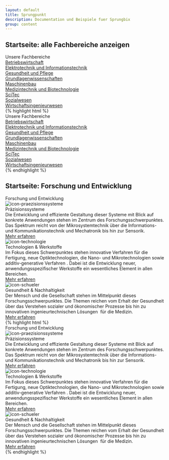 ```yaml
---
layout: default
title: Sprungpunkt
description: Documentation und Beispiele fuer Sprungbix
group: content
---
```


<section>
  <h2>Startseite: alle Fachbereiche anzeigen</h2>
  <section class="headingUnderlineFullWidth-wrapper headingUnderlineFullWidth-green">
    <span class="title">Unsere Fachbereiche</span>
  </section>
  <section class="element-wrapper">
    <div class="container">
      <div class="row">
        <div class="major-showAllFc-wrapper">
          <div class="col-xs-12 col-sm-6 col-md-4 showAllFc-element showAllFc-fc-bw">
            <a href="http://www.bw.eah-jena.de/" title="Betriebswirtschaft">
              <span class="title">Betriebswirtschaft</span>
            </a>
          </div>
          <div class="col-xs-12 col-sm-6 col-md-4 showAllFc-element showAllFc-fc-et">
            <a href="http://www.et.eah-jena.de/" title="Elektrotechnik und Informationstechnik">
              <span class="title">Elektrotechnik und Informationstechnik</span>
            </a>
          </div>
          <div class="col-xs-12 col-sm-6 col-md-4 showAllFc-element showAllFc-fc-gp">
            <a href="http://www.gp.eah-jena.de/" title="Gesundheit und Pflege">
              <span class="title">Gesundheit und Pflege</span>
            </a>
          </div>
          <div class="col-xs-12 col-sm-6 col-md-4 showAllFc-element showAllFc-fc-gl">
            <a href="http://www.gw.eah-jena.de/" title="Grundlagenwissenschaften">
              <span class="title">Grundlagenwissenschaften</span>
            </a>
          </div>
          <div class="col-xs-12 col-sm-6 col-md-4 showAllFc-element showAllFc-fc-mb">
            <a href="http://www.mb.eah-jena.de/" title="Maschinenbau">
              <span class="title">Maschinenbau</span>
            </a>
          </div>
          <div class="col-xs-12 col-sm-6 col-md-4 showAllFc-element showAllFc-fc-mt">
            <a href="http://www.mt.eah-jena.de/" title="Medizintechnik und Biotechnologie">
              <span class="title">Medizintechnik und Biotechnologie</span>
            </a>
          </div>
          <div class="col-xs-12 col-sm-6 col-md-4 showAllFc-element showAllFc-fc-sc">
            <a href="http://www.scitec.eah-jena.de/" title="SciTec">
              <span class="title">SciTec</span>
            </a>
          </div>
          <div class="col-xs-12 col-sm-6 col-md-4 showAllFc-element showAllFc-fc-sw">
            <a href="http://www.sw.eah-jena.de/" title="Sozialwesen">
              <span class="title">Sozialwesen</span>
            </a>
          </div>
          <div class="col-xs-12 col-sm-6 col-md-4 showAllFc-element showAllFc-fc-wi">
            <a href="http://www.wi.eah-jena.de/" title="Wirtschaftsingenieurwesen">
              <span class="title">Wirtschaftsingenieurwesen</span>
            </a>
          </div>
        </div>
      </div>
    </div>
  </section>
  {% highlight html %}
  <section class="headingUnderlineFullWidth-wrapper headingUnderlineFullWidth-green">
    <span class="title">Unsere Fachbereiche</span>
  </section>
  <section class="element-wrapper">
    <div class="container">
      <div class="row">
        <div class="major-showAllFc-wrapper">
          <div class="col-xs-12 col-sm-6 col-md-4 showAllFc-element showAllFc-fc-bw">
            <a href="http://www.bw.eah-jena.de/" title="Betriebswirtschaft">
              <span class="title">Betriebswirtschaft</span>
            </a>
          </div>
          <div class="col-xs-12 col-sm-6 col-md-4 showAllFc-element showAllFc-fc-et">
            <a href="http://www.et.eah-jena.de/" title="Elektrotechnik und Informationstechnik">
              <span class="title">Elektrotechnik und Informationstechnik</span>
            </a>
          </div>
          <div class="col-xs-12 col-sm-6 col-md-4 showAllFc-element showAllFc-fc-gp">
            <a href="http://www.gp.eah-jena.de/" title="Gesundheit und Pflege">
              <span class="title">Gesundheit und Pflege</span>
            </a>
          </div>
          <div class="col-xs-12 col-sm-6 col-md-4 showAllFc-element showAllFc-fc-gl">
            <a href="http://www.gw.eah-jena.de/" title="Grundlagenwissenschaften">
              <span class="title">Grundlagenwissenschaften</span>
            </a>
          </div>
          <div class="col-xs-12 col-sm-6 col-md-4 showAllFc-element showAllFc-fc-mb">
            <a href="http://www.mb.eah-jena.de/" title="Maschinenbau">
              <span class="title">Maschinenbau</span>
            </a>
          </div>
          <div class="col-xs-12 col-sm-6 col-md-4 showAllFc-element showAllFc-fc-mt">
            <a href="http://www.mt.eah-jena.de/" title="Medizintechnik und Biotechnologie">
              <span class="title">Medizintechnik und Biotechnologie</span>
            </a>
          </div>
          <div class="col-xs-12 col-sm-6 col-md-4 showAllFc-element showAllFc-fc-sc">
            <a href="http://www.scitec.eah-jena.de/" title="SciTec">
              <span class="title">SciTec</span>
            </a>
          </div>
          <div class="col-xs-12 col-sm-6 col-md-4 showAllFc-element showAllFc-fc-sw">
            <a href="http://www.sw.eah-jena.de/" title="Sozialwesen">
              <span class="title">Sozialwesen</span>
            </a>
          </div>
          <div class="col-xs-12 col-sm-6 col-md-4 showAllFc-element showAllFc-fc-wi">
            <a href="http://www.wi.eah-jena.de/" title="Wirtschaftsingenieurwesen">
              <span class="title">Wirtschaftsingenieurwesen</span>
            </a>
          </div>
        </div>
      </div>
    </div>
  </section>
  {% endhighlight %}
</section>

<section>
  <h2>Startseite: Forschung und Entwicklung</h2>
  <section class="headingUnderlineFullWidth-wrapper headingUnderlineFullWidth-green">
    <span class="title">Forschung und Entwicklung</span>
  </section>
  <section class="element-wrapper">
    <div class="container">
      <div class="row">
        <div class="major-ResearchDevelop-wrapper">
          <div class="col-xs-12 col-sm-6 col-md-4">
            <div class="major-ResearchDevelop-logo">
              <img title="icon-praezisionssysteme" alt="icon-praezisionssysteme" src="/_catalogs/masterpage/layouts/eah-jena/images/icons/icon-praezisionssysteme.svg"> &nbsp; </div>
            <div class="title">Präzisionssysteme</div>
            <div class="description">Die Entwicklung und effiziente Gestaltung dieser Systeme mit Blick auf konkrete Anwendungen stehen im Zentrum
              des Forschungsschwerpunktes. Das Spektrum reicht von der Mikrosystemtechnik über die Informations- und Kommunikationstechnik
              und Mechatronik bis hin zur Sensorik.​</div>
            <a class="btn btn-blue" href="/de-de/forschung/forschungsschwerpunkte/präzisionssysteme">Mehr erfahren</a>
          </div>
          <div class="eah-major col-xs-12 col-sm-6 col-md-4">
            <div class="major-ResearchDevelop-logo">
              <img title="icon-technologie" alt="icon-technologie" src="/_catalogs/masterpage/layouts/eah-jena/images/icons/icon-technologie.svg"> &nbsp; </div>
            <div class="title">Technologien &amp; Werkstoffe</div>
            <div class="description">Im Fokus dieses Schwerpunktes stehen innovative Verfahren für die Fertigung, neue Optiktechnologien, die Nano-
              und Mikrotechnologien sowie additiv-generative Verfahren . Dabei ist die Entwicklung neuer, anwendungsspezifischer
              Werkstoffe ein wesentliches Element in allen Bereichen.​</div>
            <a class="btn btn-blue" href="/de-de/forschung/forschungsschwerpunkte/technologien-und-werkstoffe">Mehr erfahren</a>
          </div>
          <div class="eah-major col-xs-12 col-sm-6 col-md-4">
            <div class="major-ResearchDevelop-logo">
              <img title="icon-schueler" alt="icon-schueler" src="/_catalogs/masterpage/layouts/eah-jena/images/icons/icon-gesundheit.svg"> &nbsp; </div>
            <div class="title">Gesundheit &amp; Nachhaltigkeit</div>
            <div class="description">Der Mensch und die Gesellschaft stehen im Mittelpunkt dieses Forschungsschwerpunktes. Die Themen reichen vom
              Erhalt der Gesundheit über das Verstehen sozialer und ökonomischer Prozesse bis hin zu innovativen ingenieurtechnischen
              Lösungen&nbsp; für die Medizin.​</div>
            <a class="btn btn-blue" href="/de-de/forschung/forschungsschwerpunkte/gesundheit-und-nachhaltigkeit">Mehr erfahren</a>
          </div>
        </div>
      </div>
    </div>
  </section>
  {% highlight html %}
  <section class="headingUnderlineFullWidth-wrapper headingUnderlineFullWidth-green">
    <span class="title">Forschung und Entwicklung</span>
  </section>
  <section class="element-wrapper">
    <div class="container">
      <div class="row">
        <div class="major-ResearchDevelop-wrapper">
          <div class="col-xs-12 col-sm-6 col-md-4">
            <div class="major-ResearchDevelop-logo">
              <img title="icon-praezisionssysteme" alt="icon-praezisionssysteme" src="/_catalogs/masterpage/layouts/eah-jena/images/icons/icon-praezisionssysteme.svg"> &nbsp; </div>
            <div class="title">Präzisionssysteme</div>
            <div class="description">Die Entwicklung und effiziente Gestaltung dieser Systeme mit Blick auf konkrete Anwendungen stehen im Zentrum
              des Forschungsschwerpunktes. Das Spektrum reicht von der Mikrosystemtechnik über die Informations- und Kommunikationstechnik
              und Mechatronik bis hin zur Sensorik.​</div>
            <a class="btn btn-blue" href="/de-de/forschung/forschungsschwerpunkte/präzisionssysteme">Mehr erfahren</a>
          </div>
          <div class="eah-major col-xs-12 col-sm-6 col-md-4">
            <div class="major-ResearchDevelop-logo">
              <img title="icon-technologie" alt="icon-technologie" src="/_catalogs/masterpage/layouts/eah-jena/images/icons/icon-technologie.svg"> &nbsp; </div>
            <div class="title">Technologien &amp; Werkstoffe</div>
            <div class="description">Im Fokus dieses Schwerpunktes stehen innovative Verfahren für die Fertigung, neue Optiktechnologien, die Nano-
              und Mikrotechnologien sowie additiv-generative Verfahren . Dabei ist die Entwicklung neuer, anwendungsspezifischer
              Werkstoffe ein wesentliches Element in allen Bereichen.​</div>
            <a class="btn btn-blue" href="/de-de/forschung/forschungsschwerpunkte/technologien-und-werkstoffe">Mehr erfahren</a>
          </div>
          <div class="eah-major col-xs-12 col-sm-6 col-md-4">
            <div class="major-ResearchDevelop-logo">
              <img title="icon-schueler" alt="icon-schueler" src="/_catalogs/masterpage/layouts/eah-jena/images/icons/icon-gesundheit.svg"> &nbsp; </div>
            <div class="title">Gesundheit &amp; Nachhaltigkeit</div>
            <div class="description">Der Mensch und die Gesellschaft stehen im Mittelpunkt dieses Forschungsschwerpunktes. Die Themen reichen vom
              Erhalt der Gesundheit über das Verstehen sozialer und ökonomischer Prozesse bis hin zu innovativen ingenieurtechnischen
              Lösungen&nbsp; für die Medizin.​</div>
            <a class="btn btn-blue" href="/de-de/forschung/forschungsschwerpunkte/gesundheit-und-nachhaltigkeit">Mehr erfahren</a>
          </div>
        </div>
      </div>
    </div>
  </section>
  {% endhighlight %}
</section>
